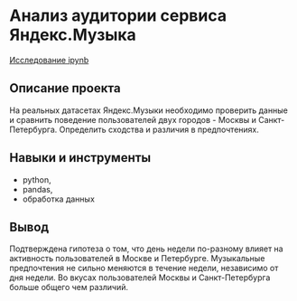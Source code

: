 # Анализ аудитории сервиса Яндекс.Музыка
[Исследование ipynb](https://github.com/Cellport/Portfolio/blob/main/Анализ%20аудитории%20сервиса%20Яндекс.Музыка/Исследование%20аудитории%20Яндекс.Музыки.ipynb)
## Описание проекта
На реальных датасетах Яндекс.Музыки необходимо проверить данные и сравнить поведение пользователей двух городов - Москвы и Санкт-Петербурга. Определить сходства и различия в предпочтениях.
## Навыки и инструменты
- python,
- pandas,
- обработка данных
## Вывод
Подтверждена гипотеза о том, что день недели по-разному влияет на активность пользователей в Москве и Петербурге.
Музыкальные предпочтения не сильно меняются в течение недели, независимо от дня недели.
Во вкусах пользователей Москвы и Санкт-Петербурга больше общего чем различий.
